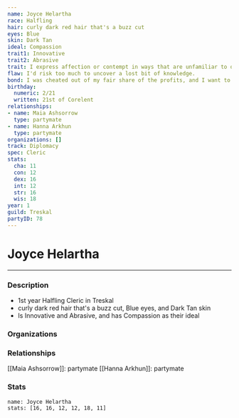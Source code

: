 ```yaml
---
name: Joyce Helartha
race: Halfling
hair: curly dark red hair that's a buzz cut
eyes: Blue
skin: Dark Tan
ideal: Compassion
trait1: Innovative
trait2: Abrasive
trait: I express affection or contempt in ways that are unfamiliar to others.
flaw: I'd risk too much to uncover a lost bit of knowledge.
bond: I was cheated out of my fair share of the profits, and I want to get my due.
birthday:
  numeric: 2/21
  written: 21st of Corelent
relationships:
- name: Maia Ashsorrow
  type: partymate
- name: Hanna Arkhun
  type: partymate
organizations: []
track: Diplomacy
spec: Cleric
stats:
  cha: 11
  con: 12
  dex: 16
  int: 12
  str: 16
  wis: 18
year: 1
guild: Treskal
partyID: 78
---
```

# Joyce Helartha
---
### Description
- 1st year Halfling Cleric in Treskal
- curly dark red hair that's a buzz cut, Blue eyes, and Dark Tan skin
- Is Innovative and Abrasive, and has Compassion as their ideal

### Organizations
### Relationships
[[Maia Ashsorrow]]: partymate
[[Hanna Arkhun]]: partymate
### Stats
```statblock
name: Joyce Helartha
stats: [16, 16, 12, 12, 18, 11]
```
